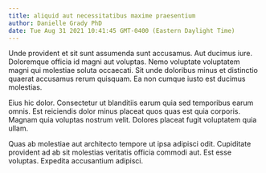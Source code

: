```yaml
---
title: aliquid aut necessitatibus maxime praesentium
author: Danielle Grady PhD
date: Tue Aug 31 2021 10:41:45 GMT-0400 (Eastern Daylight Time)
---
```

Unde provident et sit sunt assumenda sunt accusamus. Aut ducimus iure. Doloremque officia id magni aut voluptas. Nemo voluptate voluptatem magni qui molestiae soluta occaecati. Sit unde doloribus minus et distinctio quaerat accusamus rerum quisquam. Ea non cumque iusto est ducimus molestias.

 Eius hic dolor. Consectetur ut blanditiis earum quia sed temporibus earum omnis. Est reiciendis dolor minus placeat quos quas est quia corporis. Magnam quia voluptas nostrum velit. Dolores placeat fugit voluptatem quia ullam.

 Quas ab molestiae aut architecto tempore ut ipsa adipisci odit. Cupiditate provident ad ab sit molestias veritatis officia commodi aut. Est esse voluptas. Expedita accusantium adipisci.